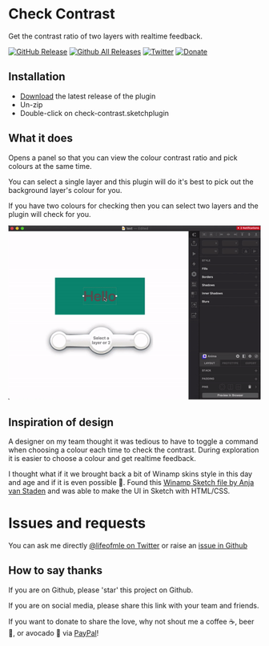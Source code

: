 # Check Contrast
Get the contrast ratio of two layers with realtime feedback.

[![GitHub Release](https://img.shields.io/github/release/lifeofmle/check-contrast.svg?style=popout)]()
[![Github All Releases](https://img.shields.io/github/downloads/lifeofmle/check-contrast/total.svg?style=popout)]()
[![Twitter](https://img.shields.io/twitter/follow/lifeofmle.svg?style=social&label=Follow)]()
[![Donate](https://img.shields.io/badge/Donate-PayPal-green.svg)](https://www.paypal.me/lifeofmle/5)

## Installation

- [Download](../../releases/latest/download/check-contrast.sketchplugin.zip) the latest release of the plugin
- Un-zip
- Double-click on check-contrast.sketchplugin

## What it does
Opens a panel so that you can view the colour contrast ratio and pick colours at the same time.

You can select a single layer and this plugin will do it's best to pick out the background layer's colour for you.

If you have two colours for checking then you can select two layers and the plugin will check for you.

![Demo of live colour selection](assets/check-contrast-demo.gif)

## Inspiration of design
A designer on my team thought it was tedious to have to toggle a command when choosing a colour each time to check the contrast. During exploration it is easier to choose a colour and get realtime feedback.

I thought what if it we brought back a bit of Winamp skins style in this day and age and if it is even possible 🤔. Found this [Winamp Sketch file by Anja van Staden](https://dribbble.com/shots/4297593-Winamp-Skin) and was able to make the UI in Sketch with HTML/CSS.

# Issues and requests
You can ask me directly [@lifeofmle on Twitter](https://twitter.com/lifeofmle) or raise an [issue in Github](https://github.com/lifeofmle/check-contrast/issues/new)

## How to say thanks
If you are on Github, please 'star' this project on Github.

If you are on social media, please share this link with your team and friends.

If you want to donate to share the love, why not shout me a coffee ☕️, beer 🍺, or avocado 🥑 via [PayPal](https://www.paypal.me/lifeofmle/5)!


